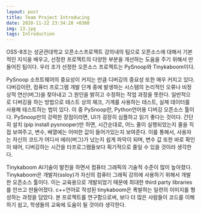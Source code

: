 ```yaml
---
layout: post
title: Team Project Introducing
date: 2020-11-22 23:34:28 +0300
img: 13.jpg
tags: Introduction
---
```


OSS-8조는 성균관대학교 오픈소스프로젝트 강의내의 팀으로 오픈소스에 대해서 기본적인 지식을 배우고, 선정한 프로젝트의 다양한 부분을 개선하는 도움을 주기 위해서 만들어진 팀이다. 우리 조가 선정한 오픈소스 프로젝트는 PySnoop와 Tinykaboom이다.

PySnoop </strong>
 소프트웨어의 중요성이 커지는 만큼 디버깅의 중요성 또한 매우 커지고 있다. 디버깅이란,   컴퓨터 프로그램 개발 단계 중에 발생하는 시스템의 논리적인 오류나 비정상적 연산(버그)을 찾아내고 그 원인을 밝히고 수정하는 작업 과정을 뜻한다. 일반적으로 디버깅을 하는 방법으로 테스트 상의 체크, 기계를 사용하는 테스트, 실제 데이터를 사용해 테스트하는 법이 있다. 이 중 PySnoop란, Python언어용 디버깅 오픈소스 툴이다. PySnoop만의 강력한 장점이라면, UI가 굉장히 심플하고 읽기 좋다는 것이다. 간단히 설치 (pip install pysnooper)만 하면, 시간순대로, 어느 줄이 실행되었는지 줄을 직접 보여주고, 변수, 배열에는 어떠한 값이 들어가있는지 보여준다. 이를 통해서, 사용자는 자신의 코드가 어디서 에러(버그)가 났는지 쉽게 파악이 되며, 변수 값 또한 바로 확인이 돼어, 디버깅하는 시간을 타프로그램들보다 획기적으로 줄일 수 있을 것이라 생각한다.
 
Tinykaboom</strong>
  AI기술이 발전을 하면서 컴퓨터 그래픽의 기술적 수준이 많이 높아졌다. Tinykaboom은 개발자(ssloy)가 자신의 컴퓨터 그래픽 강의에 사용하기 위해서 개발한 오픈소스 툴이다. 이는 교육용으로 개발되었기 때문에 최대한 third party libraries를 안쓰고 만들어졌다. c++언어로 작성된 tinykaboom은 폭발하는 일련의 이미지를 형성하는 과정을 담았다. 본 프로젝트를 연구함으로써, 보다 더 많은 사람들이 코드를 이해하기 쉽고, 학생들의 교육에 도움이 될 것이라 생각한다.
  
  
